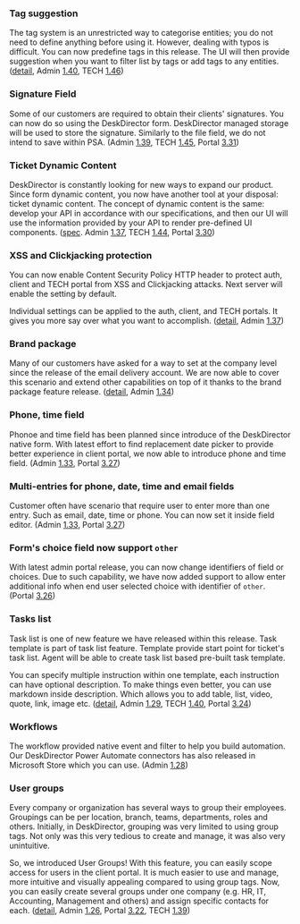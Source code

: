 ### Tag suggestion

The tag system is an unrestricted way to categorise entities; you do not need to define anything before using it. However, dealing with typos is difficult. You can now predefine tags in this release. The UI will then provide suggestion when you want to filter list by tags or add tags to any entities. ([detail](https://help.deskdirector.com/article/lbs94vp3co), Admin [1.40](/configs/release-notes/admin/v1.40.1), TECH [1.46](/configs/release-notes/tech/v1.46))


### Signature Field

Some of our customers are required to obtain their clients' signatures. You can now do so using the DeskDirector form. DeskDirector managed storage will be used to store the signature. Similarly to the file field, we do not intend to save within PSA. (Admin [1.39](/configs/release-notes/admin/v1.39.1), TECH [1.45](/configs/release-notes/tech/v1.45), Portal [3.31](/configs/release-notes/portal/v3.31))

### Ticket Dynamic Content

DeskDirector is constantly looking for new ways to expand our product. Since form dynamic content, you now have another tool at your disposal: ticket dynamic content. The concept of dynamic content is the same: develop your API in accordance with our specifications, and then our UI will use the information provided by your API to render pre-defined UI components. ([spec](https://help.deskdirector.com/article/4ny9hk9do1). Admin [1.37](/configs/release-notes/admin/v1.37.1), TECH [1.44](/configs/release-notes/tech/v1.44), Portal [3.30](/configs/release-notes/portal/v3.30))

### XSS and Clickjacking protection

You can now enable Content Security Policy HTTP header to protect auth, client and TECH portal from XSS and Clickjacking attacks. Next server will enable the setting by default.

Individual settings can be applied to the auth, client, and TECH portals. It gives you more say over what you want to accomplish. ([detail](https://help.deskdirector.com/article/x0uf2mlhxq), Admin [1.37](/configs/release-notes/admin/v1.37.1))

### Brand package

Many of our customers have asked for a way to set at the company level since the release of the email delivery account. We are now able to cover this scenario and extend other capabilities on top of it thanks to the brand package feature release. ([detail](https://help.deskdirector.com/article/ysnb447vql), Admin [1.34](/configs/release-notes/admin/v1.34.1))

### Phone, time field

Phonoe and time field has been planned since introduce of the DeskDirector native form. With latest effort to find replacement date picker to provide better experience in client portal, we now able to introduce phone and time field. (Admin [1.33](/configs/release-notes/admin/v1.33.1), Portal [3.27](/configs/release-notes/portal/v3.27))

### Multi-entries for phone, date, time and email fields

Customer often have scenario that require user to enter more than one entry. Such as email, date, time or phone. You can now set it inside field editor. (Admin [1.33](/configs/release-notes/admin/v1.33.1), Portal [3.27](/configs/release-notes/portal/v3.27))

### Form's choice field now support `other`

With latest admin portal release, you can now change identifiers of field or choices. Due to such capability, we have now added support to allow enter additional info when end user selected choice with identifier of `other`. (Portal [3.26](/configs/release-notes/portal/v3.26))

### Tasks list

Task list is one of new feature we have released within this release. Task template is part of task list feature. Template provide start point for ticket's task list. Agent will be able to create task list based pre-built task template.

You can specify multiple instruction within one template, each instruction can have optional description. To make things even better, you can use markdown inside description. Which allows you to add table, list, video, quote, link, image etc. ([detail](https://help.deskdirector.com/article/1u1ykcyqrb), Admin [1.29](/configs/release-notes/admin/v1.29.1), TECH [1.40](/configs/release-notes/tech/v1.40), Portal [3.24](/configs/release-notes/portal/v3.24))

### Workflows

The workflow provided native event and filter to help you build automation. Our DeskDirector Power Automate connectors has also released in Microsoft Store which you can use. (Admin [1.28](/configs/release-notes/admin/v1.28.1))

### User groups

Every company or organization has several ways to group their employees. Groupings can be per location, branch, teams, departments, roles and others. Initially, in DeskDirector, grouping was very limited to using group tags. Not only was this very tedious to create and manage, it was also very unintuitive.

So, we introduced User Groups! With this feature, you can easily scope access for users in the client portal. It is much easier to use and manage, more intuitive and visually appealing compared to using group tags. Now, you can easily create several groups under one company (e.g. HR, IT, Accounting, Management and others) and assign specific contacts for each. ([detail](https://help.deskdirector.com/article/bxd7i1kkw3), Admin [1.26](/configs/release-notes/admin/v1.26.1), Portal [3.22](/configs/release-notes/portal/v3.22), TECH [1.39](/configs/release-notes/tech/v1.39)) 
